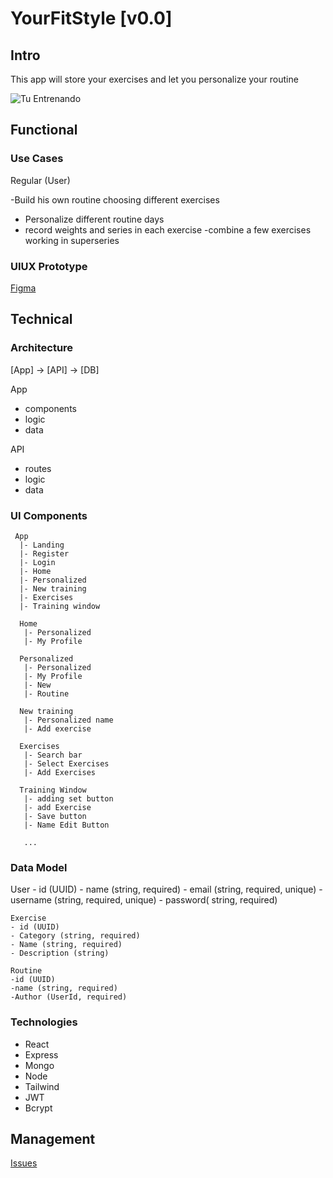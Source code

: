 # YourFitStyle [v0.0]

## Intro
This app will store your exercises and let you personalize your routine  

![Tu Entrenando](https://media.giphy.com/media/v1.Y2lkPTc5MGI3NjExeWtjODliNnpwcDcyeGR0dWtjZ2t1MWNpMjRuZHRpdWVjODhzOHRtbyZlcD12MV9naWZzX3NlYXJjaCZjdD1n/DiiRCPwltHTLaHmF2E/giphy.gif)

## Functional

### Use Cases

Regular (User)

-Build his own routine choosing different exercises
- Personalize different routine days
- record weights and series in each exercise
-combine a few exercises working in superseries

### UIUX Prototype 

[Figma](https://www.figma.com/proto/0WKEB0yGsWdkhByoobhfGj/YourFitStyle?node-id=11-68&t=62RGvAv6IqbO4s5y-0&scaling=scale-down&content-scaling=fixed&page-id=0%3A1&starting-point-node-id=11%3A68)

 ## Technical

 ### Architecture

 [App] -> [API] -> [DB]

 App
 - components
 - logic
 - data

 API
 - routes
 - logic
 - data

 ### UI Components

```
 App
  |- Landing
  |- Register
  |- Login
  |- Home
  |- Personalized
  |- New training
  |- Exercises
  |- Training window

  Home
   |- Personalized
   |- My Profile

  Personalized
   |- Personalized
   |- My Profile
   |- New
   |- Routine

  New training
   |- Personalized name
   |- Add exercise

  Exercises
   |- Search bar
   |- Select Exercises
   |- Add Exercises

  Training Window
   |- adding set button
   |- add Exercise
   |- Save button
   |- Name Edit Button

   ...
   ```
   ### Data Model

   User
    - id (UUID)
    - name (string, required)
    - email (string, required, unique)
    -username (string, required, unique)
    - password( string, required)

    Exercise 
    - id (UUID)
    - Category (string, required)
    - Name (string, required)
    - Description (string)

    Routine
    -id (UUID)
    -name (string, required)
    -Author (UserId, required)


### Technologies

- React
- Express
- Mongo
- Node
- Tailwind
- JWT
- Bcrypt

## Management

[Issues](https://github.com/b00tc4mp/eurofirms-bootcamp-202502/issues/86)